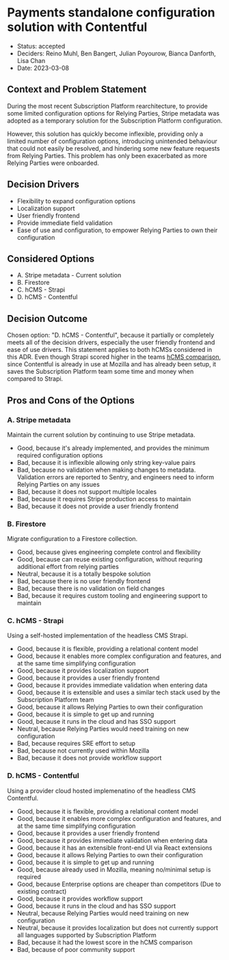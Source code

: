 # Payments standalone configuration solution with Contentful

- Status: accepted
- Deciders: Reino Muhl, Ben Bangert, Julian Poyourow, Bianca Danforth, Lisa Chan
- Date: 2023-03-08

## Context and Problem Statement

During the most recent Subscription Platform rearchitecture, to provide some limited configuration options for Relying Parties, Stripe metadata was adopted as a temporary solution for the Subscription Platform configuration.

However, this solution has quickly become inflexible, providing only a limited number of configuration options, introducing unintended behaviour that could not easily be resolved, and hindering some new feature requests from Relying Parties. This problem has only been exacerbated as more Relying Parties were onboarded.

## Decision Drivers

- Flexibility to expand configuration options
- Localization support
- User friendly frontend
- Provide immediate field validation
- Ease of use and configuration, to empower Relying Parties to own their configuration

## Considered Options

- A. Stripe metadata - Current solution
- B. Firestore
- C. hCMS - Strapi
- D. hCMS - Contentful

## Decision Outcome

Chosen option: "D. hCMS - Contentful", because it partially or completely meets all of the decision drivers, especially the user friendly frontend and ease of use drivers. This statement applies to both hCMSs considered in this ADR. Even though Strapi scored higher in the teams [hCMS comparison](https://docs.google.com/spreadsheets/d/1Ord_tO994_JdIpgXSQnIXWGeMuLQvy5AbYRx1ahw9zs/edit?usp=sharing), since Contentful is already in use at Mozilla and has already been setup, it saves the Subscription Platform team some time and money when compared to Strapi.

## Pros and Cons of the Options

### A. Stripe metadata

Maintain the current solution by continuing to use Stripe metadata.

- Good, because it's already implemented, and provides the minimum required configuration options
- Bad, because it is inflexible allowing only string key-value pairs
- Bad, because no validation when making changes to metadata. Validation errors are reported to Sentry, and engineers need to inform Relying Parties on any issues
- Bad, because it does not support multiple locales
- Bad, because it requires Stripe production access to maintain
- Bad, because it does not provide a user friendly frontend

### B. Firestore

Migrate configuration to a Firestore collection.

- Good, because gives engineering complete control and flexibility
- Good, because can reuse existing configuration, without requring additional effort from relying parties
- Neutral, because it is a totally bespoke solution
- Bad, because there is no user friendly frontend
- Bad, because there is no validation on field changes
- Bad, because it requires custom tooling and engineering support to maintain

### C. hCMS - Strapi

Using a self-hosted implementation of the headless CMS Strapi.

- Good, because it is flexible, providing a relational content model
- Good, because it enables more complex configuration and features, and at the same time simplifying configuration
- Good, because it provides localization support
- Good, because it provides a user friendly frontend
- Good, because it provides immediate validation when entering data
- Good, because it is extensible and uses a similar tech stack used by the Subscription Platform team
- Good, because it allows Relying Parties to own their configuration
- Good, because it is simple to get up and running
- Good, because it runs in the cloud and has SSO support
- Neutral, because Relying Parties would need training on new configuration
- Bad, because requires SRE effort to setup
- Bad, because not currently used within Mozilla
- Bad, because it does not provide workflow support

### D. hCMS - Contentful

Using a provider cloud hosted implemenatino of the headless CMS Contentful.

- Good, because it is flexible, providing a relational content model
- Good, because it enables more complex configuration and features, and at the same time simplifying configuration
- Good, because it provides a user friendly frontend
- Good, because it provides immediate validation when entering data
- Good, because it has an extensible front-end UI via React extensions
- Good, because it allows Relying Parties to own their configuration
- Good, because it is simple to get up and running
- Good, because already used in Mozilla, meaning no/minimal setup is required
- Good, because Enterprise options are cheaper than competitors (Due to existing contract)
- Good, because it provides workflow support
- Good, because it runs in the cloud and has SSO support
- Neutral, because Relying Parties would need training on new configuration
- Neutral, because it provides localization but does not currently support all languages supported by Subscription Platform
- Bad, because it had the lowest score in the hCMS comparison
- Bad, because of poor community support
